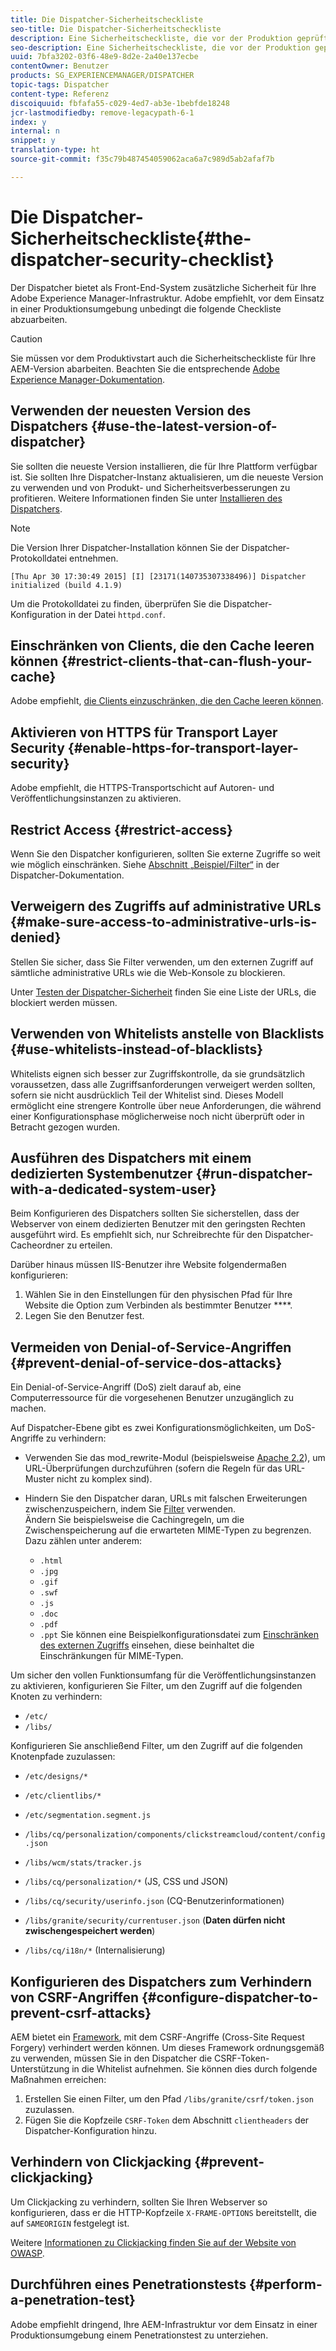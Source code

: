 ```yaml
---
title: Die Dispatcher-Sicherheitscheckliste
seo-title: Die Dispatcher-Sicherheitscheckliste
description: Eine Sicherheitscheckliste, die vor der Produktion geprüft werden sollte.
seo-description: Eine Sicherheitscheckliste, die vor der Produktion geprüft werden sollte.
uuid: 7bfa3202-03f6-48e9-8d2e-2a40e137ecbe
contentOwner: Benutzer
products: SG_EXPERIENCEMANAGER/DISPATCHER
topic-tags: Dispatcher
content-type: Referenz
discoiquuid: fbfafa55-c029-4ed7-ab3e-1bebfde18248
jcr-lastmodifiedby: remove-legacypath-6-1
index: y
internal: n
snippet: y
translation-type: ht
source-git-commit: f35c79b487454059062aca6a7c989d5ab2afaf7b

---
```



# Die Dispatcher-Sicherheitscheckliste{#the-dispatcher-security-checklist}

<!-- 

Comment Type: remark
Last Modified By: unknown unknown (ims-author-00AF43764F54BE740A490D44@AdobeID)
Last Modified Date: 2015-06-05T05:14:35.365-0400

<p>Food for thought listed on <a href="https://jira.corp.adobe.com/browse/DOC-5649">DOC-5649</a>. To be considered while proof-reading.</p> 
<p> </p>

 -->

Der Dispatcher bietet als Front-End-System zusätzliche Sicherheit für Ihre Adobe Experience Manager-Infrastruktur. Adobe empfiehlt, vor dem Einsatz in einer Produktionsumgebung unbedingt die folgende Checkliste abzuarbeiten.

>[!CAUTION]
>
>Sie müssen vor dem Produktivstart auch die Sicherheitscheckliste für Ihre AEM-Version abarbeiten. Beachten Sie die entsprechende [Adobe Experience Manager-Dokumentation](https://helpx.adobe.com/experience-manager/6-3/sites/administring/using/security-checklist.html).

## Verwenden der neuesten Version des Dispatchers {#use-the-latest-version-of-dispatcher}

Sie sollten die neueste Version installieren, die für Ihre Plattform verfügbar ist. Sie sollten Ihre Dispatcher-Instanz aktualisieren, um die neueste Version zu verwenden und von Produkt- und Sicherheitsverbesserungen zu profitieren. Weitere Informationen finden Sie unter [Installieren des Dispatchers](dispatcher-install.md).

>[!NOTE]
>
>Die Version Ihrer Dispatcher-Installation können Sie der Dispatcher-Protokolldatei entnehmen.
>
>`[Thu Apr 30 17:30:49 2015] [I] [23171(140735307338496)] Dispatcher initialized (build 4.1.9)`
>
>Um die Protokolldatei zu finden, überprüfen Sie die Dispatcher-Konfiguration in der Datei `httpd.conf`.

## Einschränken von Clients, die den Cache leeren können {#restrict-clients-that-can-flush-your-cache}

Adobe empfiehlt, [die Clients einzuschränken, die den Cache leeren können](dispatcher-configuration.md#limiting-the-clients-that-can-flush-the-cache).

## Aktivieren von HTTPS für Transport Layer Security {#enable-https-for-transport-layer-security}

Adobe empfiehlt, die HTTPS-Transportschicht auf Autoren- und Veröffentlichungsinstanzen zu aktivieren. 

<!-- 

Comment Type: remark
Last Modified By: unknown unknown (ims-author-00AF43764F54BE740A490D44@AdobeID)
Last Modified Date: 2015-06-26T04:41:28.841-0400

<p>Recommended to have SSL termination, front end SSL.</p> 
<p>Question is do we want to have SSL communication between dispatcher and AEM instances (publish and/or author).</p> 
<p>We might want to have two items:</p> 
<ul> 
 <li>MUST HTTPS clients -&gt; dispatcher / load balancer</li> 
 <li>NICE load balancer -&gt; dispatcher<br /> </li> 
 <li>NICE dispatcher -&gt; instances if sensitive information such as credit cards / or infrastructure requirements such as DMZ</li> 
</ul>

 -->

## Restrict Access {#restrict-access}

Wenn Sie den Dispatcher konfigurieren, sollten Sie externe Zugriffe so weit wie möglich einschränken. Siehe [Abschnitt „Beispiel/Filter“](dispatcher-configuration.md#main-pars_184_1_title) in der Dispatcher-Dokumentation.

## Verweigern des Zugriffs auf administrative URLs  {#make-sure-access-to-administrative-urls-is-denied}

Stellen Sie sicher, dass Sie Filter verwenden, um den externen Zugriff auf sämtliche administrative URLs wie die Web-Konsole zu blockieren.

Unter [Testen der Dispatcher-Sicherheit](dispatcher-configuration.md#testing-dispatcher-security) finden Sie eine Liste der URLs, die blockiert werden müssen.

## Verwenden von Whitelists anstelle von Blacklists {#use-whitelists-instead-of-blacklists}

Whitelists eignen sich besser zur Zugriffskontrolle, da sie grundsätzlich voraussetzen, dass alle Zugriffsanforderungen verweigert werden sollten, sofern sie nicht ausdrücklich Teil der Whitelist sind. Dieses Modell ermöglicht eine strengere Kontrolle über neue Anforderungen, die während einer Konfigurationsphase möglicherweise noch nicht überprüft oder in Betracht gezogen wurden.

## Ausführen des Dispatchers mit einem dedizierten Systembenutzer {#run-dispatcher-with-a-dedicated-system-user}

Beim Konfigurieren des Dispatchers sollten Sie sicherstellen, dass der Webserver von einem dedizierten Benutzer mit den geringsten Rechten ausgeführt wird. Es empfiehlt sich, nur Schreibrechte für den Dispatcher-Cacheordner zu erteilen.

Darüber hinaus müssen IIS-Benutzer ihre Website folgendermaßen konfigurieren:

1. Wählen Sie in den Einstellungen für den physischen Pfad für Ihre Website die Option zum Verbinden als bestimmter Benutzer ****.
1. Legen Sie den Benutzer fest.

## Vermeiden von Denial-of-Service-Angriffen  {#prevent-denial-of-service-dos-attacks}

Ein Denial-of-Service-Angriff (DoS) zielt darauf ab, eine Computerressource für die vorgesehenen Benutzer unzugänglich zu machen.

Auf Dispatcher-Ebene gibt es zwei Konfigurationsmöglichkeiten, um DoS-Angriffe zu verhindern:  [](https://docs.adobe.com/content/docs/en/dispatcher.html#/filter (Filter))

* Verwenden Sie das mod_rewrite-Modul (beispielsweise [Apache 2.2](https://httpd.apache.org/docs/2.2/mod/mod_rewrite.html)), um URL-Überprüfungen durchzuführen (sofern die Regeln für das URL-Muster nicht zu komplex sind).

* Hindern Sie den Dispatcher daran, URLs mit falschen Erweiterungen zwischenzuspeichern, indem Sie [Filter](dispatcher-configuration.md#configuring-access-to-conten-tfilter) verwenden.\
   Ändern Sie beispielsweise die Cachingregeln, um die Zwischenspeicherung auf die erwarteten MIME-Typen zu begrenzen. Dazu zählen unter anderem:

   * `.html`
   * `.jpg`
   * `.gif`
   * `.swf`
   * `.js`
   * `.doc`
   * `.pdf`
   * `.ppt`
   Sie können eine Beispielkonfigurationsdatei zum [Einschränken des externen Zugriffs](#restrict-access) einsehen, diese beinhaltet die Einschränkungen für MIME-Typen. 

Um sicher den vollen Funktionsumfang für die Veröffentlichungsinstanzen zu aktivieren, konfigurieren Sie Filter, um den Zugriff auf die folgenden Knoten zu verhindern:

* `/etc/`
* `/libs/`

Konfigurieren Sie anschließend Filter, um den Zugriff auf die folgenden Knotenpfade zuzulassen:

* `/etc/designs/*`
* `/etc/clientlibs/*`
* `/etc/segmentation.segment.js`
* `/libs/cq/personalization/components/clickstreamcloud/content/config.json`
* `/libs/wcm/stats/tracker.js`
* `/libs/cq/personalization/*` (JS, CSS und JSON)
* `/libs/cq/security/userinfo.json` (CQ-Benutzerinformationen)
* `/libs/granite/security/currentuser.json` (**Daten dürfen nicht zwischengespeichert werden**)

* `/libs/cq/i18n/*` (Internalisierung)

<!-- 

Comment Type: remark
Last Modified By: unknown unknown (ims-author-00AF43764F54BE740A490D44@AdobeID)
Last Modified Date: 2015-06-26T04:38:17.016-0400

<p>We need to highlight whether a path applies to all versions or specific ones.<br /> </p>

 -->

## Konfigurieren des Dispatchers zum Verhindern von CSRF-Angriffen {#configure-dispatcher-to-prevent-csrf-attacks}

AEM bietet ein [Framework](https://helpx.adobe.com/experience-manager/6-3/sites/administering/using/security-checklist.html#verification-steps), mit dem CSRF-Angriffe (Cross-Site Request Forgery) verhindert werden können. Um dieses Framework ordnungsgemäß zu verwenden, müssen Sie in den Dispatcher die CSRF-Token-Unterstützung in die Whitelist aufnehmen. Sie können dies durch folgende Maßnahmen erreichen:

1. Erstellen Sie einen Filter, um den Pfad `/libs/granite/csrf/token.json` zuzulassen.
1. Fügen Sie die Kopfzeile `CSRF-Token` dem Abschnitt `clientheaders` der Dispatcher-Konfiguration hinzu.

## Verhindern von Clickjacking {#prevent-clickjacking}

Um Clickjacking zu verhindern, sollten Sie Ihren Webserver so konfigurieren, dass er die HTTP-Kopfzeile `X-FRAME-OPTIONS` bereitstellt, die auf `SAMEORIGIN` festgelegt ist.

Weitere [Informationen zu Clickjacking finden Sie auf der Website von OWASP](https://www.owasp.org/index.php/Clickjacking).

## Durchführen eines Penetrationstests {#perform-a-penetration-test}

Adobe empfiehlt dringend, Ihre AEM-Infrastruktur vor dem Einsatz in einer Produktionsumgebung einem Penetrationstest zu unterziehen. 
